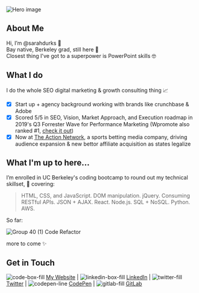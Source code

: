 
<img src="https://user-images.githubusercontent.com/77648727/109894609-a3a33500-7c42-11eb-9174-b3bde8c5c7a1.png" alt="Hero image" style="max-width:80%;">

## About Me
Hi, I’m @sarahdurks  👋    
Bay native, Berkeley grad, still here  📍   
Closest thing I've got to a superpower is PowerPoint skills :nerd_face:   

## What I do
I do the whole SEO digital marketing & growth consulting thing  📈   
- [x] Start up + agency background working with brands like crunchbase & Adobe
- [x] Scored 5/5 in SEO, Vision, Market Approach, and Execution roadmap in 2019's Q3 Forrester Wave for Performance Marketing (Wpromote also ranked #1, [check it out](https://www.wpromote.com/forrester-wave))
- [x] Now at [The Action Network](https://www.actionnetwork.com/), a sports betting media company, driving audience expansion & new bettor affiliate acquisition as states legalize  

## What I'm up to here...
I’m enrolled in UC Berkeley's coding bootcamp to round out my technical skillset, 🌱   covering:

> HTML, CSS, and JavaScript. 
> DOM manipulation. 
> jQuery. 
> Consuming RESTful APIs. 
> JSON + AJAX. 
> React. 
> Node.js. 
> SQL + NoSQL. 
> Python. 
> AWS. 

So far:


![Group 40 (1)](https://user-images.githubusercontent.com/77648727/109895506-2f699100-7c44-11eb-9229-3e55220d05c0.png)
Code Refactor

more to come ✨   

## Get in Touch
![code-box-fill](https://user-images.githubusercontent.com/77648727/107986417-dc73b680-6f80-11eb-860d-5eedc0203bdc.png) [My Website](https://www.sarahdurkin.com) |
![linkedin-box-fill](https://user-images.githubusercontent.com/77648727/107986418-dc73b680-6f80-11eb-9a8f-9aae45a08ab7.png)  [LinkedIn](https://www.linkedin.com/in/sarahdurks/) |
![twitter-fill](https://user-images.githubusercontent.com/77648727/107988518-0d55ea80-6f85-11eb-8cb2-91ccc6a55767.png) [Twitter](https://twitter.com/sarahdurks_) | 
![codepen-line](https://user-images.githubusercontent.com/77648727/107986419-dd0c4d00-6f80-11eb-83b9-ed3a67bd4eab.png) [CodePen](https://codepen.io/sarahdurks) |
![gitlab-fill](https://user-images.githubusercontent.com/77648727/107986420-dd0c4d00-6f80-11eb-93eb-f5bea5f1f88a.png)  [GitLab](https://gitlab.com/sarahdurks)


